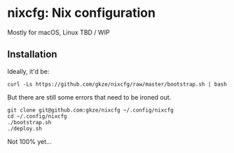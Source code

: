 # nixcfg: Nix configuration

Mostly for macOS, Linux TBD / WIP

## Installation

Ideally, it'd be:

```shell
curl -Ls https://github.com/gkze/nixcfg/raw/master/bootstrap.sh | bash
```

But there are still some errors that need to be ironed out.

```shell
git clone git@github.com:gkze/nixcfg ~/.config/nixcfg
cd ~/.config/nixcfg
./bootstrap.sh
./deploy.sh
```

Not 100% yet...
